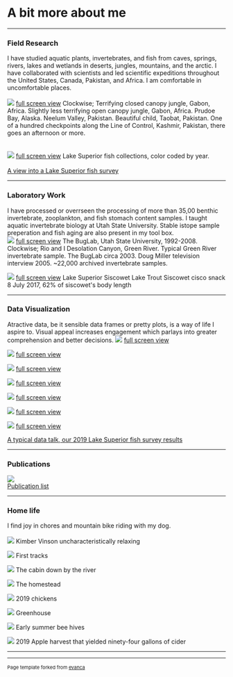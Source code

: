 # A bit more about me
---

### Field Research 
I have studied aquatic plants, invertebrates, and fish from caves, springs, rivers, lakes and wetlands in deserts, jungles, mountains, and the arctic. I have collaborated with scientists and led scientific expeditions throughout the United States, Canada, Pakistan, and Africa. I am comfortable in uncomfortable places.  
<br>
<img src="images/FieldWork.png?raw=true"/> 
[full screen view](images/FieldWork.png) Clockwise; Terrifying closed canopy jungle, Gabon, Africa. Slightly less terrifying open canopy jungle, Gabon, Africa. Prudoe Bay, Alaska. Neelum Valley, Pakistan. Beautiful child, Taobat, Pakistan. One of a hundred checkpoints along the Line of Control, Kashmir, Pakistan, there goes an afternoon or more. <br>
<br>
<br>
<img src="images/MVwork.gif?raw=true"/> 
[full screen view](images/MVwork.gif) Lake Superior fish collections, color coded by year. 
<br>
<br>
[A view into a Lake Superior fish survey](https://www.youtube.com/watch?v=VpuPjxWyU7w) <br>

---
### Laboratory Work 
I have processed or overrseen the processing of more than 35,00 benthic invertebrate, zooplankton, and fish stomach content samples. I taught aquatic invertebrate biology at Utah State University. Stable istope sample preperation and fish aging are also present in my tool box. 
<br>
<img src="images/BugLab.png?raw=true"/> [full screen view](images/BugLab.png) 
The BugLab, Utah State University, 1992-2008. Clockwise; Rio and I Desolation Canyon, Green River. Typical Green River invertebrate sample. The BugLab circa 2003. Doug Miller television interview 2005. ~22,000 archived invertebrate samples. <br>

<img src="images/LS_SiscowetCiscoSnack.jpg?raw=true"/> [full screen view](images/LS_SiscowetCiscoSnack.jpg)
Lake Superior Siscowet Lake Trout Siscowet cisco snack 8 July 2017, 62% of siscowet's body length

---
### Data Visualization 
Atractive data, be it sensible data frames or pretty plots, is a way of life I aspire to. Visual appeal increases engagement which parlays into greater comprehension and better decisions. 
<img src="images/ns_os_wtemps3b.png?raw=true"/> [full screen view](images/ns_os_wtemps3b.png)

<img src="images/ns_Lengths_Cisco_Vhistogram.png?raw=true"/> [full screen view](images/ns_Lengths_Cisco_Vhistogram.png)

<img src="images/ns_os_biomass_CurrentYear_sankey.png?raw=true"/> [full screen view](images/ns_os_biomass_CurrentYear_sankey.png)

<img src="images/ns_station_biomass_map_bars.png?raw=true"/> [full screen view](images/ns_station_biomass_map_bars.png)

<img src="images/Animated_ns_Age1_cisco_map_bars.gif?raw=true"/> [full screen view](images/Animated_ns_Age1_cisco_map_bars.gif)

<img src="images/Animated_CurrentYear_Catch_map.gif?raw=true"/> [full screen view](images/Animated_CurrentYear_Catch_map.gif)

<img src="images/LS_Lean-Siscowet-Diets.png?raw=true"/> [full screen view](images/LS_Lean-Siscowet-Diets.png)

[A typical data talk, our 2019 Lake Superior fish survey results](/pdf/2019-12-26_LS-fish-status_trends.pdf) 

---
### Publications

<img src="images/MVpubs.png?raw=true"/> <br>
[Publication list](/pdf/2019-12-27_MV-Publications.pdf) 
<br>

---
### Home life 
I find joy in chores and mountain bike riding with my dog.  <br> 
<br>
<img src="images/KV2018.JPG?raw=true"/> Kimber Vinson uncharacteristically relaxing 

<img src="images/KV2019.jpg?raw=true"/> First tracks

<img src="images/MV_Cabin2018.JPG?raw=true"/> The cabin down by the river

<img src="images/Homestead2019.JPG?raw=true"/> The homestead

<img src="images/Chickens2019.JPG?raw=true"/> 2019 chickens

<img src="images/Greenhouse2019.JPG?raw=true"/> Greenhouse

<img src="images/Bees2018.JPG?raw=true"/> Early summer bee hives

<img src="images/Apples2019.JPG?raw=true"/> 2019 Apple harvest that yielded ninety-four gallons of cider

---

---
<p style="font-size:11px">Page template forked from <a href="https://github.com/evanca/quick-portfolio">evanca</a></p>
<!-- Remove above link if you don't want to attibute -->
